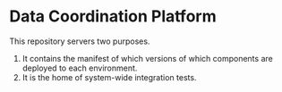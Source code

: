 # Data Coordination Platform

This repository servers two purposes.

1. It contains the manifest of which versions of which components
   are deployed to each environment.
2. It is the home of system-wide integration tests.

